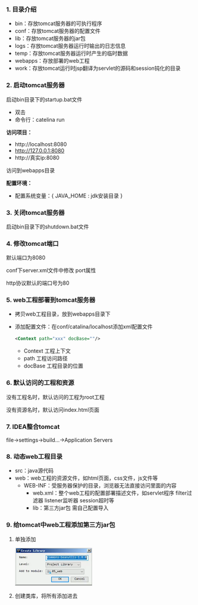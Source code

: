 ### 1. 目录介绍

- bin：存放tomcat服务器的可执行程序
- conf：存放tomcat服务器的配置文件
- lib：存放tomcat服务器的jar包
- logs：存放tomcat服务器运行时输出的日志信息
- temp：存放tomcat服务器运行时产生的临时数据
- webapps：存放部署的web工程
- work：存放tomcat运行时jsp翻译为servlet的源码和session钝化的目录



### 2. 启动tomcat服务器

启动bin目录下的startup.bat文件

- 双击
- 命令行：catelina run



**访问项目：**

- http://localhost:8080
- http://127.0.0.1:8080
- http://真实ip:8080

访问到webapps目录



**配置环境：**

- 配置系统变量：{ JAVA_HOME : jdk安装目录 }



### 3. 关闭tomcat服务器

启动bin目录下的shutdown.bat文件



### 4. 修改tomcat端口

默认端口为8080

conf下server.xml文件中修改 port属性



http协议默认的端口号为80



### 5. web工程部署到tomcat服务器

- 拷贝web工程目录，放到webapps目录下

- 添加配置文件：在conf/catalina/localhost添加xml配置文件

  ```xml
  <Context path="xxx" docBase=""/>
  ```

  - Context 工程上下文
  - path 工程访问路径
  - docBase 工程目录的位置



### 6. 默认访问的工程和资源

没有工程名时，默认访问的工程为root工程

没有资源名时，默认访问index.html页面



### 7. IDEA整合tomcat

file->settings->build...->Application Servers



### 8. 动态web工程目录

- src：java源代码
- web：web工程的资源文件，如html页面，css文件，js文件等
  - WEB-INF：受服务器保护的目录，浏览器无法直接访问里面的内容
    - web.xml：整个web工程的配置部署描述文件，如servlet程序 filter过滤器 listener监听器 session超时等
    - lib：第三方jar包 需自己配置导入



### 9. 给tomcat中web工程添加第三方jar包

1. 单独添加

   <img src="..\img\image-20210812135936321.png" alt="image-20210812135936321" style="zoom: 50%;" />  

2. 创建类库，将所有添加进去